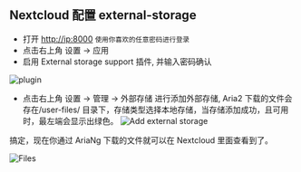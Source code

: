 ## Nextcloud 配置 external-storage
  * 打开 <http://ip:8000> `使用你喜欢的任意密码进行登录`
  * 点击右上角 设置 -> 应用
  * 启用 External storage support 插件, 并输入密码确认

  ![plugin](https://raw.githubusercontent.com/wahyd4/aria2-ariang-x-docker-compose/master/images/nextcloud/external-storage.png)
  * 点击右上角 设置 -> 管理 -> 外部存储 进行添加外部存储, Aria2 下载的文件会存在/user-files/ 目录下，存储类型选择本地存储，当存储添加成功，且可用时，最左端会显示出绿色。
  ![Add external storage](https://raw.githubusercontent.com/wahyd4/aria2-ariang-x-docker-compose/master/images/nextcloud/config-storage.png)

  搞定，现在你通过 AriaNg 下载的文件就可以在 Nextcloud 里面查看到了。

  ![Files](https://raw.githubusercontent.com/wahyd4/aria2-ariang-x-docker-compose/master/images/nextcloud/downloads-folder.png)
